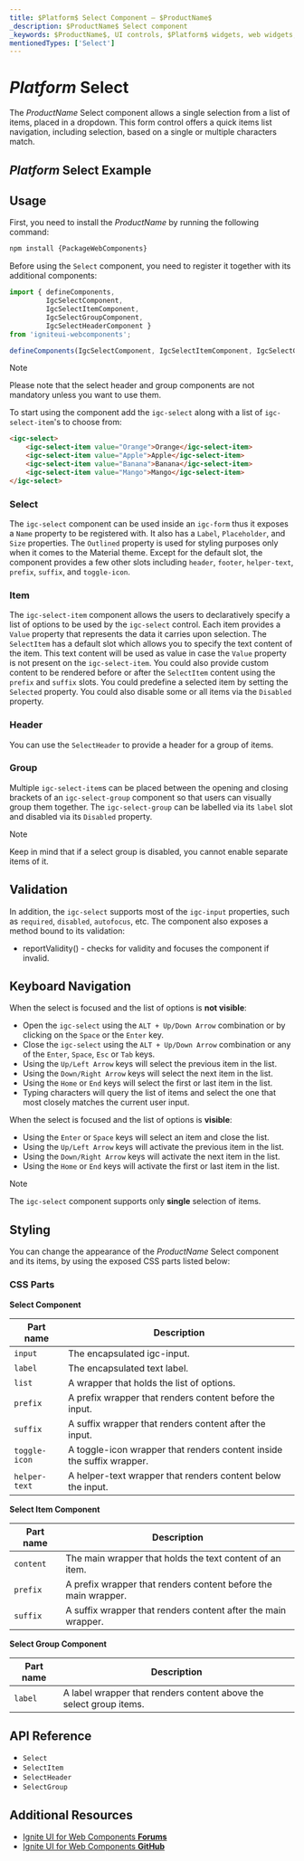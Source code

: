 ```yaml
---
title: $Platform$ Select Component – $ProductName$
_description: $ProductName$ Select component 
_keywords: $ProductName$, UI controls, $Platform$ widgets, web widgets, UI widgets, $Platform$, Native $Platform$ Components Suite, Native $Platform$ Controls, Native $Platform$ Components Library, $Platform$ Select components, $Platform$ Select controls
mentionedTypes: ['Select']
---
```


# $Platform$ Select
The $ProductName$ Select component allows a single selection from a list of items, placed in a dropdown. This form control offers a quick items list navigation, including selection, based on a single or multiple characters match. 

## $Platform$ Select Example

<code-view style="height:220px"
           data-demos-base-url="{environment:demosBaseUrl}"
           iframe-src="{environment:demosBaseUrl}/inputs/select-overview" alt="$Platform$ Select Example"
           github-src="inputs/select/overview">
</code-view>

<div class="divider--half"></div>

## Usage

<!-- WebComponents -->
First, you need to install the $ProductName$ by running the following command:

```cmd
npm install {PackageWebComponents}
```
<!-- end: WebComponents -->

Before using the `Select` component, you need to register it together with its additional components:

```ts
import { defineComponents,
         IgcSelectComponent,
         IgcSelectItemComponent,
         IgcSelectGroupComponent,
         IgcSelectHeaderComponent } 
from 'igniteui-webcomponents';

defineComponents(IgcSelectComponent, IgcSelectItemComponent, IgcSelectGroupComponent, IgcSelectHeaderComponent);
```

> [!NOTE]
> Please note that the select header and group components are not mandatory unless you want to use them.

To start using the component add the `igc-select` along with a list of `igc-select-item`'s to choose from:

```html
<igc-select>
    <igc-select-item value="Orange">Orange</igc-select-item>
    <igc-select-item value="Apple">Apple</igc-select-item>
    <igc-select-item value="Banana">Banana</igc-select-item>
    <igc-select-item value="Mango">Mango</igc-select-item>
</igc-select>
```

### Select 

The `igc-select` component can be used inside an `igc-form` thus it exposes a `Name` property to be registered with. It also has a `Label`, `Placeholder`, and `Size` properties. The `Outlined` property is used for styling purposes only when it comes to the Material theme. Except for the default slot, the component provides a few other slots including `header`, `footer`, `helper-text`, `prefix`, `suffix`, and `toggle-icon`. 

### Item

The `igc-select-item` component allows the users to declaratively specify a list of options to be used by the `igc-select` control. Each item provides a `Value` property that represents the data it carries upon selection. The `SelectItem` has a default slot which allows you to specify the text content of the item. This text content will be used as value in case the `Value` property is not present on the `igc-select-item`. You could also provide custom content to be rendered before or after the `SelectItem` content using the `prefix` and `suffix` slots. You could predefine a selected item by setting the `Selected` property. You could also disable some or all items via the `Disabled` property.

<code-view style="height: 220px"
           data-demos-base-url="{environment:dvDemosBaseUrl}"
           iframe-src="{environment:dvDemosBaseUrl}/inputs/select-item"
           alt="$Platform$ Select Item Example"
           github-src="inputs/select/item">
</code-view>

### Header

You can use the `SelectHeader` to provide a header for a group of items.

<code-view style="height: 250px"
           data-demos-base-url="{environment:dvDemosBaseUrl}"
           iframe-src="{environment:dvDemosBaseUrl}/inputs/select-header"
           alt="$Platform$ Select Header Example"
           github-src="inputs/select/header">
</code-view>

### Group

Multiple `igc-select-item`s can be placed between the opening and closing brackets of an `igc-select-group` component so that users can visually group them together. The `igc-select-group` can be labelled via its `label` slot and disabled via its `Disabled` property.

> [!NOTE]
> Keep in mind that if a select group is disabled, you cannot enable separate items of it.

<code-view style="height: 380px"
           data-demos-base-url="{environment:dvDemosBaseUrl}"
           iframe-src="{environment:dvDemosBaseUrl}/inputs/select-group"
           alt="$Platform$ Select Group Example"
           github-src="inputs/select/group">
</code-view>

## Validation

In addition, the `igc-select` supports most of the `igc-input` properties, such as `required`, `disabled`, `autofocus`, etc. The component also exposes a method bound to its validation:

- reportValidity() - checks for validity and focuses the component if invalid.

## Keyboard Navigation

When the select is focused and the list of options is **not visible**:

- Open the `igc-select` using the `ALT + Up/Down Arrow` combination or by clicking on the `Space` or the `Enter` key.
- Close the `igc-select` using the `ALT + Up/Down Arrow` combination or any of the `Enter`, `Space`, `Esc` or `Tab` keys.
- Using the `Up/Left Arrow` keys will select the previous item in the list.
- Using the `Down/Right Arrow` keys will select the next item in the list.
- Using the `Home` or `End` keys will select the first or last item in the list.
- Typing characters will query the list of items and select the one that most closely matches the current user input.

When the select is focused and the list of options is **visible**:

- Using the `Enter` or `Space` keys will select an item and close the list.
- Using the `Up/Left Arrow` keys will activate the previous item in the list.
- Using the `Down/Right Arrow` keys will activate the next item in the list.
- Using the `Home` or `End` keys will activate the first or last item in the list.

> [!NOTE]
> The `igc-select` component supports only **single** selection of items.

<!-- WebComponents -->

## Styling

You can change the appearance of the $ProductName$ Select component and its items, by using the exposed CSS parts listed below:
### CSS Parts

**Select Component**

Part name | Description
---------|------------
`input` | The encapsulated igc-input.
`label` | The encapsulated text label.
`list` | A wrapper that holds the list of options.
`prefix`  | A prefix wrapper that renders content before the input.
`suffix` | A suffix wrapper that renders content after the input.
`toggle-icon` | A toggle-icon wrapper that renders content inside the suffix wrapper.
`helper-text` | A helper-text wrapper that renders content below the input.

**Select Item Component**

Part name | Description
---------|------------
`content` | The main wrapper that holds the text content of an item.
`prefix`  | A prefix wrapper that renders content before the main wrapper.
`suffix` | A suffix wrapper that renders content after the main wrapper.

**Select Group Component**

Part name | Description
---------|------------
`label` | A label wrapper that renders content above the select group items.

<code-view style="height: 380px"
           data-demos-base-url="{environment:dvDemosBaseUrl}"
           iframe-src="{environment:dvDemosBaseUrl}/inputs/select-styling"
           alt="$Platform$ Select Styling Example"
           github-src="inputs/select/styling">
</code-view>

## API Reference

* `Select`
* `SelectItem`
* `SelectHeader`
* `SelectGroup`

<!-- end: WebComponents -->

## Additional Resources

<!-- WebComponents -->

* [Ignite UI for Web Components **Forums**](https://www.infragistics.com/community/forums/f/ignite-ui-for-web-components)
* [Ignite UI for Web Components **GitHub**](https://github.com/IgniteUI/igniteui-webcomponents)

<!-- end: WebComponents -->